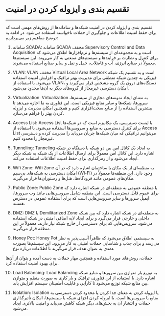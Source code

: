 # تقسیم بندی و ایزوله کردن در امنیت
---

تقسیم بندی و ایزوله کردن در امنیت شبکه‌ها و سامانه‌ها از روش‌های مهمی است که برای حفظ امنیت اطلاعات و جلوگیری از حملات ناخواسته استفاده می‌شود. در ادامه به توضیح مفاهیم زیر می‌پردازیم:

1. سامانه SCADA: 
سامانه SCADA مخفف Supervisory Control and Data Acquisition است و به مجموعه‌ای از سیستم‌ها و نرم‌افزارها اطلاق می‌شود که برای کنترل و نظارت بر فرایندها و سیستم‌های صنعتی به کار می‌روند. این سیستم‌ها معمولاً در صنایع انرژی، آب و فاضلاب، حمل و نقل و سایر صنایع استفاده می‌شوند.

2. VLAN:
VLAN مخفف Virtual Local Area Network است و به تقسیم یک شبکه فیزیکی به چندین شبکه منطقی برای مدیریت بهتر ترافیک و افزایش امنیت استفاده می‌شود. با استفاده از VLAN، دستگاه‌های درون یک گروه مشخص قرار می‌گیرند و امکان دسترسی غیرمجاز از گروه‌های دیگر به آن‌ها محدود می‌شود.

3. Virtualization:
Virtualization به معنای ایجاد نمونه‌های مجازی از سیستم‌ها، سرورها، شبکه‌ها و سایر منابع فیزیکی است. این فناوری به ما اجازه می‌دهد تا بیشترین استفاده را از منابع سخت‌افزاری کنیم و همچنین امکان مدیریت و ایزوله کردن بهتر را فراهم می‌سازد.

4. Access List:
Access List یا لیست دسترسی، یک مکانیزم است که در شبکه‌ها برای کنترل دسترسی به منابع و سرویس‌ها استفاده می‌شود. با استفاده از Access List می‌توانیم ترافیکی که میان شبکه‌ها جریان می‌یابد را مدیریت کرده و دسترسی غیرمجاز را محدود کنیم.

5. Tunneling:
Tunneling به ایجاد یک کانال امن بین دو شبکه یا دستگاه در شبکه اشاره دارد. این کانال امن معمولاً برای ارسال اطلاعات از یک شبکه به شبکه دیگر ایجاد می‌شود و از رمزگذاری برای حفظ امنیت اطلاعات استفاده می‌کند.

6. Wifi Zone:
Wifi Zone به منطقه‌ای از یک مکان یا ساختمان اشاره دارد که در آن امکان دسترسی به شبکه‌های بی‌سیم (Wi-Fi) وجود دارد. این منطقه‌ها معمولاً در مکان‌های عمومی مانند فرودگاه‌ها، هتل‌ها و رستوران‌ها قرار می‌گیرند.

7. Public Zone:
Public Zone یا منطقه عمومی به منطقه‌ای در شبکه اشاره دارد که برای عموم قابل دسترسی است. این منطقه شامل سرویس‌هایی مانند وب سرورها، ایمیل سرورها و سایر سرویس‌هایی است که برای استفاده عمومی در دسترس هستند.

8. DMZ:
DMZ یا Demilitarized Zone به منطقه‌ای در شبکه اشاره دارد که بین شبکه داخلی و خارجی قرار می‌گیرد و برای ایجاد لایه اضافی امنیتی در شبکه استفاده می‌شود. سرویس‌هایی که برای دسترسی از خارج شبکه نیاز دارند، معمولاً در این منطقه قرار می‌گیرند.

9. Honey Pot:
Honey Pot به سیستمی اطلاق می‌شود که ظاهراً آسیب‌پذیر به نظر می‌رسد و برای جذب و شناسایی حملات امنیتی به کار می‌رود. این سیستم‌ها بصورت عمدی به عنوان هدف قرار می‌گیرند تا اطلاعات درباره نوع

 حملات، روش‌های مورد استفاده و همچنین مهار حملات به دست آمده و بتوان از آن‌ها برای بهبود امنیت استفاده کرد.

10. Load Balancing:
Load Balancing به توزیع بار متوازن بین سرورها و منابع شبکه اشاره دارد. با استفاده از این فناوری، ترافیک و بار کاری به صورت منظم و متوازن بین منابع شبکه توزیع می‌شود تا کارایی و قابلیت اطمینان سیستم افزایش یابد.

11. Isolation:
Isolation یا ایزوله کردن به معنای جدا کردن یا محدود کردن دسترسی به منابع یا سرویس‌ها است. با ایزوله کردن اجزای شبکه یا سیستم‌ها، امکان تأثیرگذاری حملات و انتشار آن به بخش‌های دیگر شبکه کاهش می‌یابد و امنیت بالاتری ایجاد می‌شود.